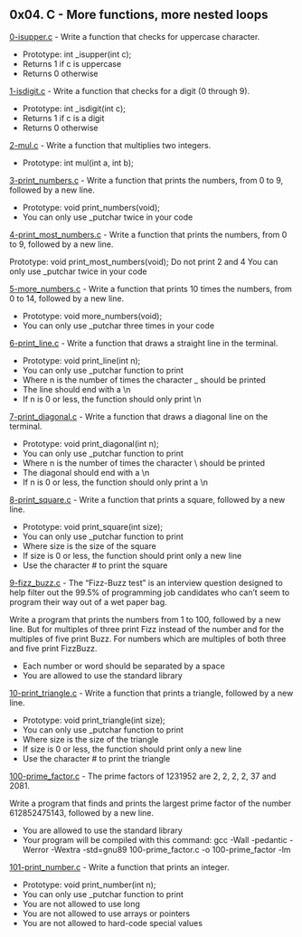 ## 0x04. C - More functions, more nested loops

[0-isupper.c](./0-isupper.c) - Write a function that checks for uppercase character.

- Prototype: int \_isupper(int c);
- Returns 1 if c is uppercase
- Returns 0 otherwise

[1-isdigit.c](./1-isdigit.c) - Write a function that checks for a digit (0 through 9).

- Prototype: int \_isdigit(int c);
- Returns 1 if c is a digit
- Returns 0 otherwise

[2-mul.c](./2-mul.c) - Write a function that multiplies two integers.

- Prototype: int mul(int a, int b);

[3-print_numbers.c](./3-print_numbers.c) - Write a function that prints the numbers, from 0 to 9, followed by a new line.

- Prototype: void print_numbers(void);
- You can only use \_putchar twice in your code

[4-print_most_numbers.c](./4-print_most_numbers.c) - Write a function that prints the numbers, from 0 to 9, followed by a new line.

Prototype: void print_most_numbers(void);
Do not print 2 and 4
You can only use \_putchar twice in your code

[5-more_numbers.c](./5-more_numbers.c) - Write a function that prints 10 times the numbers, from 0 to 14, followed by a new line.

- Prototype: void more_numbers(void);
- You can only use \_putchar three times in your code

[6-print_line.c](./6-print_line.c) - Write a function that draws a straight line in the terminal.

- Prototype: void print_line(int n);
- You can only use \_putchar function to print
- Where n is the number of times the character \_ should be printed
- The line should end with a \n
- If n is 0 or less, the function should only print \n

[7-print_diagonal.c](./7-print_diagonal.c) - Write a function that draws a diagonal line on the terminal.

- Prototype: void print_diagonal(int n);
- You can only use \_putchar function to print
- Where n is the number of times the character \ should be printed
- The diagonal should end with a \n
- If n is 0 or less, the function should only print a \n

[8-print_square.c](./8-print_square.c) - Write a function that prints a square, followed by a new line.

- Prototype: void print_square(int size);
- You can only use \_putchar function to print
- Where size is the size of the square
- If size is 0 or less, the function should print only a new line
- Use the character # to print the square

[9-fizz_buzz.c](./9-fizz_buzz.c) - The “Fizz-Buzz test” is an interview question designed to help filter out the 99.5% of programming job candidates who can’t seem to program their way out of a wet paper bag.

Write a program that prints the numbers from 1 to 100, followed by a new line. But for multiples of three print Fizz instead of the number and for the multiples of five print Buzz. For numbers which are multiples of both three and five print FizzBuzz.

- Each number or word should be separated by a space
- You are allowed to use the standard library

[10-print_triangle.c](./10-print_triangle.c) - Write a function that prints a triangle, followed by a new line.

- Prototype: void print_triangle(int size);
- You can only use \_putchar function to print
- Where size is the size of the triangle
- If size is 0 or less, the function should print only a new line
- Use the character # to print the triangle

[100-prime_factor.c](./100-prime_factor.c) - The prime factors of 1231952 are 2, 2, 2, 2, 37 and 2081.

Write a program that finds and prints the largest prime factor of the number 612852475143, followed by a new line.

- You are allowed to use the standard library
- Your program will be compiled with this command: gcc -Wall -pedantic -Werror -Wextra -std=gnu89 100-prime_factor.c -o 100-prime_factor -lm

[101-print_number.c](./101-print_number.c) - Write a function that prints an integer.

- Prototype: void print_number(int n);
- You can only use \_putchar function to print
- You are not allowed to use long
- You are not allowed to use arrays or pointers
- You are not allowed to hard-code special values
